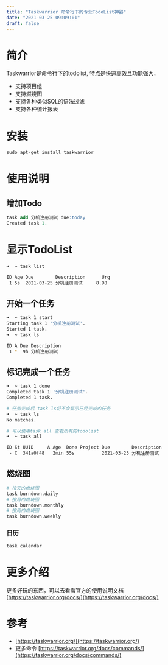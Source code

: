 ```yaml
---
title: "Taskwarrior 命令行下的专业TodoList神器"
date: "2021-03-25 09:09:01"
draft: false
---
```



# 简介
Taskwarrior是命令行下的todolist, 特点是快速高效且功能强大，

- 支持项目组
- 支持燃烧图
- 支持各种类似SQL的语法过滤
- 支持各种统计报表


# 安装
```sql
sudo apt-get install taskwarrior
```


# 使用说明

## 增加Todo
```sql
task add 分机注册测试 due:today
Created task 1.
```


# 显示TodoList
```bash
➜  ~ task list

ID Age Due        Description      Urg 
 1 5s  2021-03-25 分机注册测试     8.98
```

## 开始一个任务
```bash
➜  ~ task 1 start
Starting task 1 '分机注册测试'.
Started 1 task.
➜  ~ task ls

ID A Due Description     
 1 *  9h 分机注册测试    
```


## 标记完成一个任务
```bash
➜  ~ task 1 done
Completed task 1 '分机注册测试'.
Completed 1 task.

# 任务完成后 task ls将不会显示已经完成的任务
➜  ~ task ls
No matches.

# 可以使用task all 查看所有的todolist
➜  ~ task all 

ID St UUID     A Age  Done Project Due        Description                       
 - C  341a0f48   2min 55s          2021-03-25 分机注册测试
```


## 燃烧图

```bash
# 按天的燃烧图
task burndown.daily
# 按月的燃烧图
task burndown.monthly
# 按周的燃烧图
task burndown.weekly
```

### 日历
```bash
task calendar
```

# 更多介绍
更多好玩的东西，可以去看看官方的使用说明文档 [https://taskwarrior.org/docs/](https://taskwarrior.org/docs/)


# 参考

- [https://taskwarrior.org/](https://taskwarrior.org/)
- 更多命令 [https://taskwarrior.org/docs/commands/](https://taskwarrior.org/docs/commands/)

